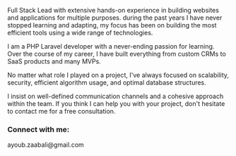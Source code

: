Full Stack Lead with extensive hands-on experience in building websites and applications for multiple purposes. during the past years I have never stopped learning and adapting, my focus has been on building the most efficient tools using a wide range of technologies.

I am a PHP Laravel developer with a never-ending passion for learning. Over the course of my career, I have built everything from custom CRMs to SaaS products and many MVPs.

No matter what role I played on a project, I've always focused on scalability, security, efficient algorithm usage, and optimal database structures.

I insist on well-defined communication channels and a cohesive approach within the team. If you think I can help you with your project, don't hesitate to contact me for a free consultation.

     
 <h3 align="left">Connect with me:</h3>
<p align="left">ayoub.zaabali@gmail.com</p>
